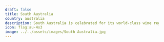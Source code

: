 ```yaml
---
draft: false
title: South Australia
country: australia
description: South Australia is celebrated for its world-class wine regions, stunning coastlines, and the vibrant city of Adelaide. 🍷🌊
icon: flag:au-4x3
image: ../../assets/images/South Australia.jpg
---
```

